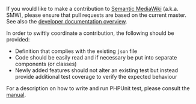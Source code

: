 If you would like to make a contribution to [Semantic MediaWiki][smw] (a.k.a. SMW), please ensure that pull requests
are based on the current master. See also the [developer documentation overview][smwddo].

In order to swiftly coordinate a contribution, the following should be provided:
- Definition that complies with the existing `json` file
- Code should be easily read and if necessary be put into separate components (or classes)
- Newly added features should not alter an existing test but instead provide additional test coverage to verify the
expected behaviour

For a description on how to write and run PHPUnit test, please consult the [manual][mw-testing].

[smw]: https://github.com/SemanticMediaWiki/SemanticMediaWiki
[smwddo]: https://github.com/SemanticMediaWiki/SemanticMediaWiki/blob/contribute/docs/technical/README.md
[mw-testing]: https://www.mediawiki.org/wiki/Manual:PHP_unit_testing

